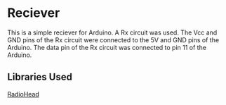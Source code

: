 # Reciever

This is a simple reciever for Arduino. A Rx circuit was used. The Vcc and GND pins of the Rx circuit were connected to the 5V and GND pins of the Arduino. The data pin of the Rx circuit was connected to pin 11 of the Arduino. 

## Libraries Used
[RadioHead](http://www.airspayce.com/mikem/arduino/RadioHead/)